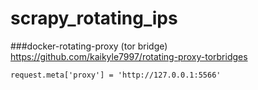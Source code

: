 # scrapy_rotating_ips


###docker-rotating-proxy (tor bridge)
https://github.com/kaikyle7997/rotating-proxy-torbridges
```
request.meta['proxy'] = 'http://127.0.0.1:5566'
```
